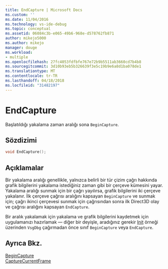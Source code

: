 ```yaml
---
title: EndCapture | Microsoft Docs
ms.custom: ''
ms.date: 11/04/2016
ms.technology: vs-ide-debug
ms.topic: conceptual
ms.assetid: 06084c3b-e065-49b6-968e-d578762fb871
author: mikejo5000
ms.author: mikejo
manager: douge
ms.workload:
- multiple
ms.openlocfilehash: 27fc4053fdfbfe767e72b9b5511ab3660cd7b4b8
ms.sourcegitcommit: 3d10b93eb5b326639f3e5c19b9e6a8d1ba078de1
ms.translationtype: MT
ms.contentlocale: tr-TR
ms.lasthandoff: 04/18/2018
ms.locfileid: "31482197"
---
```

# <a name="endcapture"></a>EndCapture
Başlatıldığı yakalama zaman aralığı sona `BeginCapture`.  
  
## <a name="syntax"></a>Sözdizimi  
  
```C++  
void EndCapture();  
```  
  
## <a name="remarks"></a>Açıklamalar  
 Bir yakalama aralığı genellikle, yalnızca belirli bir tür çizim çağrı hakkında grafik bilgilerini yakalama istediğiniz zaman gibi bir çerçeve kümesini yayar. Yakalama aralığı sunmak için bir çağrı yayılırsa, grafik bilgilerini iki çerçeve yakalanır. İlk çerçeve çağrısı aralığını kapsayan `BeginCapture` ve sunmak için; çağrı ikinci çerçevesi sunmak için çağrısından sonra ilk Direct3D olay ve çağrısı aralığını kapsayan `EndCapture`.  
  
 Bir aralık yakalamak için yakalama ve grafik bilgilerini kaydetmek için uygulamanızı hazırlamak — diğer bir deyişle, aradığınız gerekir [Init](init.md) örneği üzerinden `VsgDbg` çağırmadan önce sınıf `BeginCapture` veya `EndCapture`.  
  
## <a name="see-also"></a>Ayrıca Bkz.  
 [BeginCapture](begincapture.md)   
 [CaptureCurrentFrame](capturecurrentframe.md)